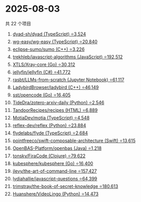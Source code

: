 # 2025-08-03

共 22 个项目

<!-- BEGIN GITHUB -->
<!-- 最后更新时间 2025-08-03 21:25:48 +0800 -->
1. [dyad-sh/dyad (TypeScript) ⭐3,524](https://github.com/dyad-sh/dyad)
1. [wg-easy/wg-easy (TypeScript) ⭐20,840](https://github.com/wg-easy/wg-easy)
1. [eclipse-sumo/sumo (C++) ⭐3,226](https://github.com/eclipse-sumo/sumo)
1. [trekhleb/javascript-algorithms (JavaScript) ⭐192,512](https://github.com/trekhleb/javascript-algorithms)
1. [XTLS/Xray-core (Go) ⭐30,312](https://github.com/XTLS/Xray-core)
1. [jellyfin/jellyfin (C#) ⭐41,772](https://github.com/jellyfin/jellyfin)
1. [rasbt/LLMs-from-scratch (Jupyter Notebook) ⭐61,117](https://github.com/rasbt/LLMs-from-scratch)
1. [LadybirdBrowser/ladybird (C++) ⭐46,149](https://github.com/LadybirdBrowser/ladybird)
1. [sst/opencode (Go) ⭐16,405](https://github.com/sst/opencode)
1. [TideDra/zotero-arxiv-daily (Python) ⭐2,546](https://github.com/TideDra/zotero-arxiv-daily)
1. [TandoorRecipes/recipes (HTML) ⭐6,889](https://github.com/TandoorRecipes/recipes)
1. [MotiaDev/motia (TypeScript) ⭐4,548](https://github.com/MotiaDev/motia)
1. [reflex-dev/reflex (Python) ⭐23,884](https://github.com/reflex-dev/reflex)
1. [flydelabs/flyde (TypeScript) ⭐2,684](https://github.com/flydelabs/flyde)
1. [pointfreeco/swift-composable-architecture (Swift) ⭐13,615](https://github.com/pointfreeco/swift-composable-architecture)
1. [OpenBAS-Platform/openbas (Java) ⭐1,218](https://github.com/OpenBAS-Platform/openbas)
1. [tonsky/FiraCode (Clojure) ⭐79,622](https://github.com/tonsky/FiraCode)
1. [kubesphere/kubesphere (Go) ⭐16,400](https://github.com/kubesphere/kubesphere)
1. [jlevy/the-art-of-command-line ⭐157,427](https://github.com/jlevy/the-art-of-command-line)
1. [lydiahallie/javascript-questions ⭐64,399](https://github.com/lydiahallie/javascript-questions)
1. [trimstray/the-book-of-secret-knowledge ⭐180,613](https://github.com/trimstray/the-book-of-secret-knowledge)
1. [Huanshere/VideoLingo (Python) ⭐14,473](https://github.com/Huanshere/VideoLingo)
<!-- END GITHUB -->